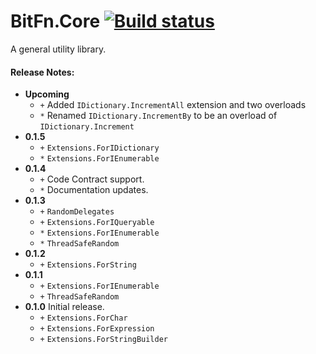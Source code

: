 ﻿BitFn.Core [![Build status](https://ci.appveyor.com/api/projects/status/oy6i3wdm7mjht6i7/branch/master?svg=true)](https://ci.appveyor.com/project/dlras2/core/branch/master)
======
A general utility library.

#### Release Notes:
- **Upcoming**
  - `+` Added `IDictionary.IncrementAll` extension and two overloads
  - `*` Renamed `IDictionary.IncrementBy` to be an overload of `IDictionary.Increment`
- **0.1.5**
  - `+` `Extensions.ForIDictionary`
  - `*` `Extensions.ForIEnumerable`
- **0.1.4**
  - `+` Code Contract support.
  - `*` Documentation updates.
- **0.1.3**
  - `+` `RandomDelegates`
  - `+` `Extensions.ForIQueryable`
  - `*` `Extensions.ForIEnumerable`
  - `*` `ThreadSafeRandom`
- **0.1.2**
  - `+` `Extensions.ForString`
- **0.1.1**
  - `+` `Extensions.ForIEnumerable`
  - `+` `ThreadSafeRandom`
- **0.1.0** Initial release.
  - `+` `Extensions.ForChar`
  - `+` `Extensions.ForExpression`
  - `+` `Extensions.ForStringBuilder`
